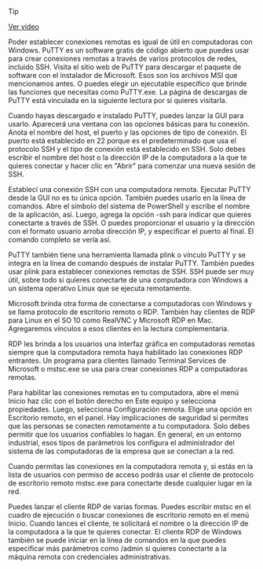 > [!TIP]  
> [Ver video](https://youtu.be/bjYB1Kbm_Sk)

Poder establecer conexiones remotas es igual de útil en computadoras con Windows.
PuTTY es un software gratis de código abierto que puedes usar para crear conexiones remotas a través de varios protocolos de redes, incluido SSH. Visita el sitio web de PuTTY para descargar el paquete de software con el instalador de Microsoft. Esos son los archivos MSI que mencionamos antes. O puedes elegir un ejecutable específico que brinde las funciones que necesitas como PuTTY.exe. La página de descargas de PuTTY está vinculada en la siguiente lectura por si quieres visitarla.

Cuando hayas descargado e instalado PuTTY, puedes lanzar la GUI para usarlo. Aparecerá una ventana con las opciones básicas para tu conexión. Anota el nombre del host, el puerto y las opciones de tipo de conexión. El puerto está establecido en 22 porque es el predeterminado que usa el protocolo SSH y el tipo de conexión está establecido en SSH. Solo debes escribir el nombre del host o la dirección IP de la computadora a la que te quieres conectar y hacer clic en "Abrir" para comenzar una nueva sesión de SSH.

Establecí una conexión SSH con una computadora remota. Ejecutar PuTTY desde la GUI no es tu única opción. También puedes usarlo en la línea de comandos. Abre el símbolo del sistema de PowerShell y escribe el nombre de la aplicación, así. Luego, agrega la opción -ssh para indicar que quieres conectarte a través de SSH. O puedes proporcionar el usuario y la dirección con el formato usuario arroba dirección IP, y especificar el puerto al final. El comando completo se vería así.

PuTTY también tiene una herramienta llamada plink o vínculo PuTTY y se integra en la línea de comando después de instalar PuTTY. También puedes usar plink para establecer conexiones remotas de SSH. SSH puede ser muy útil, sobre todo si quieres conectarte de una computadora con Windows a un sistema operativo Linux que se ejecuta remotamente.

Microsoft brinda otra forma de conectarse a computadoras con Windows y se llama protocolo de escritorio remoto o RDP. También hay clientes de RDP para Linux en el SO 10 como RealVNC y Microsoft RDP en Mac. Agregaremos vínculos a esos clientes en la lectura complementaria.

RDP les brinda a los usuarios una interfaz gráfica en computadoras remotas siempre que la computadora remota haya habilitado las conexiones RDP entrantes. Un programa para clientes llamado Terminal Services de Microsoft o mstsc.exe se usa para crear conexiones RDP a computadoras remotas.

Para habilitar las conexiones remotas en tu computadora, abre el menú Inicio haz clic con el botón derecho en Este equipo y selecciona propiedades. Luego, selecciona Configuración remota. Elige una opción en Escritorio remoto, en el panel. Hay implicaciones de seguridad si permites que las personas se conecten remotamente a tu computadora. Solo debes permitir que los usuarios confiables lo hagan. En general, en un entorno industrial, esos tipos de parámetros los configura el administrador del sistema de las computadoras de la empresa que se conectan a la red.

Cuando permitas las conexiones en la computadora remota y, si estás en la lista de usuarios con permiso de acceso podrás usar el cliente de protocolo de escritorio remoto mstsc.exe para conectarte desde cualquier lugar en la red.

Puedes lanzar el cliente RDP de varias formas. Puedes escribir mstsc en el cuadro de ejecución o buscar conexiones de escritorio remoto en el menú Inicio. Cuando lances el cliente, te solicitará el nombre o la dirección IP de la computadora a la que te quieres conectar. El cliente RDP de Windows también se puede iniciar en la línea de comandos en la que puedes especificar más parámetros como /admin si quieres conectarte a la máquina remota con credenciales administrativas.






